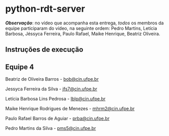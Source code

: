 # python-rdt-server
**_Observação_**: no vídeo que acompanha esta entrega, _todos_ os membros da equipe participaram do vídeo, na seguinte ordem: Pedro Martins, Letícia Barbosa, Jéssyca Ferreira, Paulo Rafael, Maike Henrique, Beatriz Oliveira.

## Instruções de execução




## Equipe 4

Beatriz de Oliveira Barros - bob@cin.ufpe.br

Jessyca Ferreira da Silva -	jfs7@cin.ufpe.br

Letícia Barbosa Lins Pedrosa - lblp@cin.ufpe.br

Maike Henrique Rodrigues de Menezes	- mhrm2@cin.ufpe.br

Paulo Rafael Barros de Aguiar	- prba@cin.ufpe.br

Pedro Martins da Silva - pms5@cin.ufpe.br
